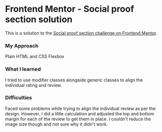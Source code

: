 # Frontend Mentor - Social proof section solution

This is a solution to the [Social proof section challenge on Frontend Mentor](https://www.frontendmentor.io/challenges/social-proof-section-6e0qTv_bA). 

### My Approach
Plain HTML and CSS Flexbox

### What I learned
I tried to use modifier classes alongside generic classes to align the individual rating and review.

### Difficulties
Faced some problems while trying to align the individual review as per the design. However, I did a little calculation and adjusted the top and bottom margin for each of the review to get them in place.
I couldn't reduce the image size though and not sure why it didn't work.